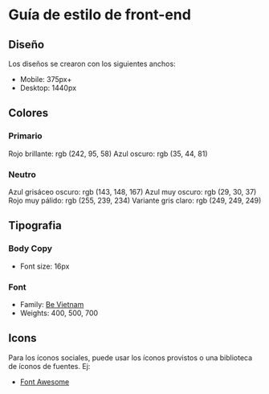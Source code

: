 # Guía de estilo de front-end

## Diseño

Los diseños se crearon con los siguientes anchos:

- Mobile: 375px+
- Desktop: 1440px


## Colores

### Primario

Rojo brillante: rgb (242, 95, 58)
Azul oscuro: rgb (35, 44, 81)

### Neutro

Azul grisáceo oscuro: rgb (143, 148, 167)
Azul muy oscuro: rgb (29, 30, 37)
Rojo muy pálido: rgb (255, 239, 234)
Variante gris claro: rgb (249, 249, 249)

## Tipografia

### Body Copy

- Font size: 16px

### Font

- Family: [Be Vietnam](https://fonts.google.com/specimen/Be+Vietnam)
- Weights: 400, 500, 700

## Icons

Para los íconos sociales, puede usar los íconos provistos o una biblioteca de íconos de fuentes. Ej:

- [Font Awesome](https://fontawesome.com)
